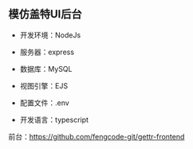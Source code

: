 ## 模仿盖特UI后台

- 开发环境：NodeJs
- 服务器：express

- 数据库：MySQL
- 视图引擎：EJS
- 配置文件：.env
- 开发语言：typescript



前台：https://github.com/fengcode-git/gettr-frontend

